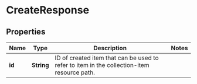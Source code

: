 
# CreateResponse

## Properties
Name | Type | Description | Notes
------------ | ------------- | ------------- | -------------
**id** | **String** | ID of created item that can be used to refer to item in the collection-item resource path. | 



